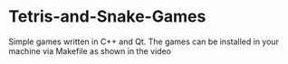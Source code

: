 # Tetris-and-Snake-Games
Simple games written in C++ and Qt. The games can be installed in your machine via Makefile as shown in the video




